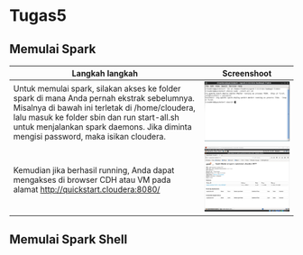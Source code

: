 # Tugas5
## Memulai Spark 

| Langkah langkah             | Screenshoot                                                                |
| ----------------- | ------------------------------------------------------------------ |
| Untuk memulai spark, silakan akses ke folder spark di mana Anda pernah ekstrak sebelumnya. Misalnya di bawah ini terletak di /home/cloudera, lalu masuk ke folder sbin dan run start-all.sh untuk menjalankan spark daemons. Jika diminta mengisi password, maka isikan cloudera. | ![image](https://github.com/SyariefMh/BigData_Tugas5/blob/main/image/Screenshot%202023-03-28%20100819.png) |
| Kemudian jika berhasil running, Anda dapat mengakses di browser CDH atau VM pada alamat http://quickstart.cloudera:8080/ | ![image](https://github.com/SyariefMh/BigData_Tugas5/blob/main/image/Screenshot%202023-03-28%20101331.png) |

## Memulai Spark Shell 





